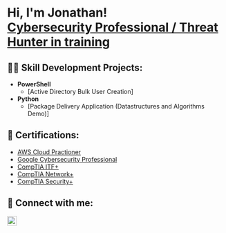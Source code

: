 <h1>Hi, I'm Jonathan! <br/><a href="https://github.com/GroguTheCoder"> <a href="https://www.linkedin.com/in/jonathan-m-939555224/">Cybersecurity Professional / Threat Hunter in training</a> 

<h2>👨‍💻 Skill Development Projects:</h2>

- <b>PowerShell</b>
  - [Active Directory Bulk User Creation]
- <b>Python</b>
  - [Package Delivery Application (Datastructures and Algorithms Demo)]

<h2>📄 Certifications:</h2>

- [AWS Cloud Practioner](link)
- [Google Cybersecurity Professional](link)
- [CompTIA ITF+](link)
- [CompTIA Network+](link)
- [CompTIA Security+](link)

<h2> 🤳 Connect with me:</h2>

[<img align="left" alt="Jonathan Montoya | LinkedIn" width="22px" src="https://cdn.jsdelivr.net/npm/simple-icons@v3/icons/linkedin.svg" />][linkedin]

[linkedin]: https://linkedin.com/in/jonathan-m-939555224/
